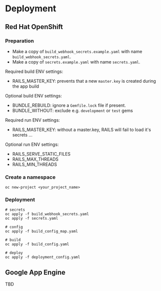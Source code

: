 # Deployment

## Red Hat OpenShift

### Preparation

* Make a copy of `build_webhook_secrets.example.yaml` with name `build_webhook_secrets.yaml`. 
* Make a copy of `secrets.example.yaml` with name `secrets.yaml`. 

Required build ENV settings:

* RAILS_MASTER_KEY: prevents that a new `master.key` is created during the app build

Optional build ENV settings:

* BUNDLE_REBUILD: ignore a `Gemfile.lock` file if present.
* BUNDLE_WITHOUT: exclude e.g. `development` or `test` gems

Required run ENV settings:

* RAILS_MASTER_KEY: without a master.key, RAILS will fail to load it's secrets ...

Optional run ENV settings:

* RAILS_SERVE_STATIC_FILES
* RAILS_MAX_THREADS
* RAILS_MIN_THREADS


### Create a namespace

```shell
oc new-project <your_project_name>
```

### Deployment

```shell
# secrets
oc apply -f build_webhook_secrets.yaml
oc apply -f secrets.yaml

# config
oc apply -f build_config_map.yaml

# build
oc apply -f build_config.yaml

# deploy
oc apply -f deployment_config.yaml

```

## Google App Engine

TBD